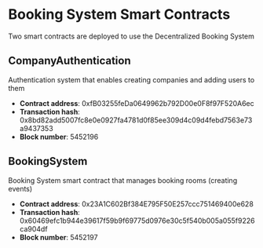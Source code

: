 # Booking System Smart Contracts

Two smart contracts are deployed to use the Decentralized Booking System

## CompanyAuthentication

Authentication system that enables creating companies and adding users to them

- **Contract address**: 0xfB03255feDa0649962b792D00e0F8f97F520A6ec
- **Transaction hash**: 0x8bd82add5007fc8e0e0927fa4781d0f85ee309d4c09d4febd7563e73a9437353
- **Block number**: 5452196

## BookingSystem

Booking System smart contract that manages booking rooms (creating events)

- **Contract address**: 0x23A1C602Bf384E795F50E257ccc751469400e628
- **Transaction hash**: 0x60469efc1b944e39617f59b9f69775d0976e30c5f540b005a055f9226ca904df
- **Block number**: 5452197
